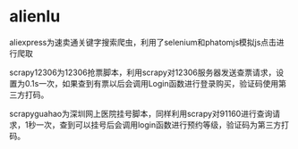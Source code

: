 # alienlu
aliexpress为速卖通关键字搜索爬虫，利用了selenium和phatomjs模拟js点击进行爬取


scrapy12306为12306抢票脚本，利用scrapy对12306服务器发送查票请求，设置为0.1s一次，如果查到有票以后会调用Login函数进行登录购买，验证码使用第三方打码。


scrapyguahao为深圳网上医院挂号脚本，同样利用scrapy对91160进行查询请求，1秒一次，查到可以挂号后会调用login函数进行预约等级，验证码为第三方打码。
